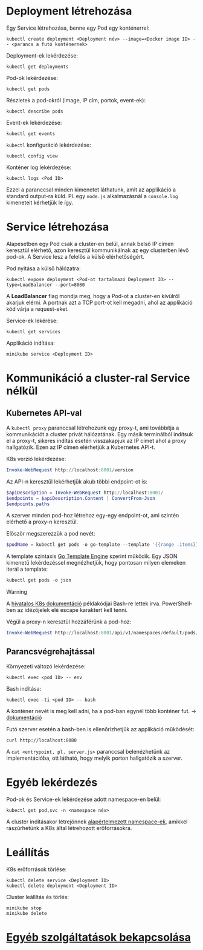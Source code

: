 # Deployment létrehozása
Egy Service létrehozása, benne egy Pod egy konténerrel:
```
kubectl create deployment <Deployment név> --image=<Docker image ID> -- <parancs a futó konténernek>
```

Deployment-ek lekérdezése:
```
kubectl get deployments
```

Pod-ok lekérdezése:
```
kubectl get pods
```

Részletek a pod-okról (image, IP cím, portok, event-ek):
```
kubectl describe pods
```

Event-ek lekérdezése:
```
kubectl get events
```

`kubectl` konfiguráció lekérdezése:
```
kubectl config view
```

Konténer log lekérdezése:
```
kubectl logs <Pod ID>
```
Ezzel a paranccsal minden kimenetet láthatunk, amit az applikáció a standard output-ra küld. Pl. egy `node.js` alkalmazásnál a `console.log` kimeneteit kérhetjük le így.
# Service létrehozása
Alapesetben egy Pod csak a cluster-en belül, annak belső IP címen keresztül elérhető, azon keresztül kommunikálnak az egy clusterben lévő pod-ok. A Service lesz a felelős a külső elérhetőségért.

Pod nyitása a külső hálózatra:
```
kubectl expose deployment <Pod-ot tartalmazó Deployment ID> --type=LoadBalancer --port=8080
```
A **LoadBalancer** flag mondja meg, hogy a Pod-ot a cluster-en kívülről akarjuk elérni.
A portnak azt a TCP port-ot kell megadni, ahol az applikáció kód várja a request-eket.

Service-ek lekérése:
```
kubectl get services
```

Applikáció indítása:
```
minikube service <Deployment ID>
```
# Kommunikáció a cluster-ral Service nélkül
## Kubernetes API-val
A `kubectl proxy` paranccsal létrehozunk egy proxy-t, ami továbbítja a kommunikációt a cluster privát hálózatának. Egy másik terminálból indítsuk el a proxy-t, sikeres indítás esetén visszakapjuk az IP címet ahol a proxy hallgatózik. Ezen az IP címen elérhetjük a Kubernetes API-t.

K8s verzió lekérdezése:
```powershell
Invoke-WebRequest http://localhost:8001/version
```

Az API-n keresztül lekérhetjük akub többi endpoint-ot is:
```powershell
$apiDescription = Invoke-WebRequest http://localhost:8001/
$endpoints = $apiDescription.Content | ConvertFrom-Json
$endpoints.paths
```

A szerver minden pod-hoz létrehoz egy-egy endpoint-ot, ami szintén elérhető a proxy-n keresztül.

Először megszerezzük a pod nevét:
```powershell
$podName = kubectl get pods -o go-template --template '{{range .items}}{{.metadata.name}}{{\"\n\"}}{{end}}'
```

A template szintaxis [Go Template Engine](https://pkg.go.dev/text/template) szerint működik. Egy JSON kimenetű lekérdezéssel megnézhetjük, hogy pontosan milyen elemeken iterál a template:
```powershell
kubectl get pods -o json
```

> [!warning]
> A [hivatalos K8s dokumentáció](https://kubernetes.io/docs/tutorials/kubernetes-basics/deploy-app/deploy-intro/) példakódjai Bash-re lettek írva. PowerShell-ben az idézőjelek elé escape karaktert kell tenni.

Végül a proxy-n keresztül hozzáférünk a pod-hoz:
```powershell
Invoke-WebRequest http://localhost:8001/api/v1/namespaces/default/pods/$($podName):8080/proxy/
```
## Parancsvégrehajtással
Környezeti változó lekérdezése:
```
kubectl exec <pod ID> -- env
```

Bash indítása:
```
kubectl exec -ti <pod ID> -- bash
```

A konténer nevét is meg kell adni, ha a pod-ban egynél több konténer fut. -> [dokumentáció](https://kubernetes.io/docs/reference/kubectl/generated/kubectl_exec/#options)

Futó szerver esetén a bash-ben is ellenőrizhetjük az applikáció működését:
```
curl http://localhost:8080
```

A `cat <entrypoint, pl. server.js>` paranccsal belenézhetünk az implementációba, ott látható, hogy melyik porton hallgatózik a szerver.
# Egyéb lekérdezés
Pod-ok és Service-ek lekérdezése adott namespace-en belül:
```
kubectl get pod,svc -n <namespace név>
```
A cluster indításakor létrejönnek [alapértelmezett namespace-ek](https://kubernetes.io/docs/concepts/overview/working-with-objects/namespaces/#initial-namespaces), amikkel rászűrhetünk a K8s által létrehozott erőforrásokra.
# Leállítás
K8s erőforrások törlése:
```
kubectl delete service <Deployment ID>
kubectl delete deployment <Deployment ID>
```

Cluster leállítás és törlés:
```
minikube stop
minikube delete
```
# [Egyéb szolgáltatások bekapcsolása](https://kubernetes.io/docs/tutorials/hello-minikube/#enable-addons)